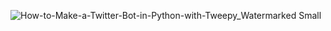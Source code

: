 ![How-to-Make-a-Twitter-Bot-in-Python-with-Tweepy_Watermarked Small](https://user-images.githubusercontent.com/118691148/202931031-1a9e2eb9-e85d-4e61-8165-c7ca7d2014a5.jpeg)
